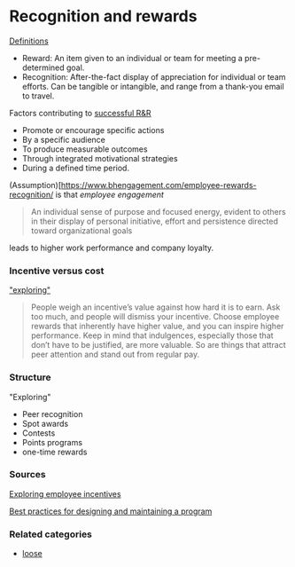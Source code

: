 # Recognition and rewards

[Definitions](https://www.bhengagement.com/employee-rewards-recognition/)
* Reward: An item given to an individual or team for meeting a pre-determined goal. 
*  Recognition: After-the-fact display of appreciation for individual or team efforts. Can be tangible or intangible, and range from a thank-you email to travel. 


Factors contributing to [successful R&R](https://www.bhengagement.com/employee-rewards-recognition/)

*  Promote or encourage specific actions 
*  By a specific audience 
*  To produce measurable outcomes 
*  Through integrated motivational strategies
* During a defined time period.

(Assumption)[https://www.bhengagement.com/employee-rewards-recognition/ is that *employee engagement*

> An individual sense of purpose and focused energy, evident to others in their display of personal initiative, effort and persistence directed toward organizational goals

leads to higher work performance and company loyalty.

### Incentive versus cost

["exploring"](https://www.bhengagement.com/employee-rewards-recognition/)
> People weigh an incentive’s value against how hard it is to earn. Ask too much, and people will dismiss your incentive. Choose employee rewards that inherently have higher value, and you can inspire higher performance. Keep in mind that indulgences, especially those that don’t have to be justified, are more valuable. So are things that attract peer attention and stand out from regular pay.

### Structure

"Exploring"
* Peer recognition 
*  Spot awards 
*  Contests 
*  Points programs 
*  one-time rewards 

### Sources

[Exploring employee incentives](https://www.bhengagement.com/employee-rewards-recognition/)

[Best practices for designing and maintaining a program](http://hrweb.mit.edu/rewards/best-practices/designing-and-maintaining-program)

### Related categories

- [loose](../loose)
